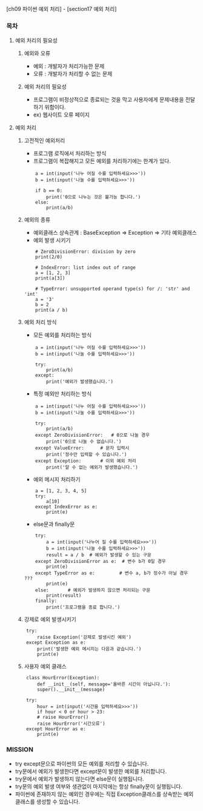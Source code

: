 [ch09 파이썬 예외 처리] - [section17 예외 처리] 

### 목차 ###
01. 예외 처리의 필요성
	1. 예외와 오류
		- 예외 : 개발자가 처리가능한 문제
		- 오류 : 개발자가 처리할 수 없는 문제

	2. 예외 처리의 필요성
		- 프로그램이 비정상적으로 종료되는 것을 막고 사용자에게 문제내용을 전달하기 위함이다.
		- ex) 웹사이트 오류 페이지

02. 예외 처리
	1. 고전적인 예외처리
		- 프로그램 로직에서 처리하는 방식
		- 프로그램이 복잡해지고 모든 예외를 처리하기에는 한계가 있다.
		```
			a = int(input('나누 어질 수를 입력하세요>>>'))
			b = int(input('나눌 수를 입력하세요>>>'))

			if b == 0:
			    print('0으로 나누는 것은 불가능 합니다.')
			else:
			    print(a/b)
		```

	2. 예외의 종류
		- 예외클래스 상속관계 : BaseException => Exception => 기타 예외클래스
		- 예외 발생 시키기
		```
			# ZeroDivisionError: division by zero
			print(2/0)

			# IndexError: list index out of range
			a = [1, 2, 3]
			print(a[3])

			# TypeError: unsupported operand type(s) for /: 'str' and 'int'
			a = '3'
			b = 2
			print(a / b)
		```
		
	3. 예외 처리 방식
		- 모든 예외를 처리하는 방식
		```
			a = int(input('나누 어질 수를 입력하세요>>>'))
			b = int(input('나눌 수를 입력하세요>>>'))

			try:
			    print(a/b)
			except:
			    print('예외가 발생했습니다.')
		```
		- 특정 예외만 처리하는 방식
		```
			a = int(input('나누 어질 수를 입력하세요>>>'))
			b = int(input('나눌 수를 입력하세요>>>'))

			try:
			    print(a/b)	
			except ZeroDivisionError:	# 0으로 나눌 경우
			    print('0으로 나눌 수 없습니다.')
			except ValueError:		# 문자 입력시
			    print('정수만 입력할 수 있습니다.')
			except Exception:		# 이외 예외 처리
			    print('알 수 없는 예외가 발생했습니다.')
		```
		- 예외 메시지 처리하기
		```
			a = [1, 2, 3, 4, 5]
			try:
			    a[10]
			except IndexError as e:
			    print(e)
		```
		- else문과 finally문
		```
			try:
			    a = int(input('나누어 질 수를 입력하세요>>>'))
			    b = int(input('나눌 수를 입력하세요>>>'))
			    result = a / b  # 예외가 발생할 수 있는 구문
			except ZeroDivisionError as e:  # 변수 b가 0일 경우
			    print(e)
			except TypeError as e:         # 변수 a, b가 정수가 아닐 경우 ???
			    print(e)   
			else:       # 예외가 발생하지 않으면 처리되는 구문
			    print(result)
			finally:
			    print('프로그램을 종료 합니다.')
		```
	4. 강제로 예외 발생시키기
	```
		try:
		    raise Exception('강제로 발생시킨 예외')
		except Exception as e:
		    print('발생한 예외 메시지는 다음과 같습니다.')
		    print(e)
	```
	5. 사용자 예외 클래스
	```
		class HourError(Exception):
		    def __init__(self, message='올바른 시간이 아닙니다.'):
			super().__init__(message)

		try:
		    hour = int(input('시간을 입력하세요>>>'))
		    if hour < 0 or hour > 23:
			# raise HourError()
			raise HourError('시간오류')
		except HourError as e:
		    print(e)
	```

### MISSION ###
- try except문으로 파이썬의 모든 예외를 처리할 수 있습니다.
- try문에서 예외가 발생한다면 except문이 발생한 예외를 처리합니다.
- try문에서 예외가 발생하지 않는다면 else문이 실행됩니다.
- try문의 예외 발생 여부와 생관없이 마지막에는 항상 finally문이 실행됩니다.
- 파이썬에 존재하지 않는 예외인 경우에는 직접 Exception클래스를 상속받는 예외 클래스를 생성할 수 있습니다.
